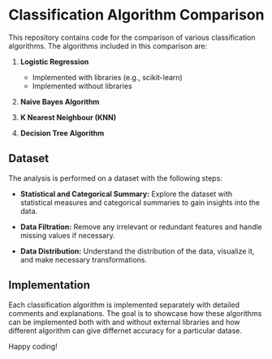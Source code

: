 # Classification Algorithm Comparison

This repository contains code for the comparison of various classification algorithms. The algorithms included in this comparison are:

1. **Logistic Regression**
    - Implemented with libraries (e.g., scikit-learn)
    - Implemented without libraries

2. **Naive Bayes Algorithm**
   
3. **K Nearest Neighbour (KNN)**
   
4. **Decision Tree Algorithm**

## Dataset

The analysis is performed on a dataset with the following steps:

- **Statistical and Categorical Summary:** Explore the dataset with statistical measures and categorical summaries to gain insights into the data.

- **Data Filtration:** Remove any irrelevant or redundant features and handle missing values if necessary.

- **Data Distribution:** Understand the distribution of the data, visualize it, and make necessary transformations.

## Implementation

Each classification algorithm is implemented separately with detailed comments and explanations. The goal is to showcase how these algorithms can be implemented both with and without external libraries and how different algorithm can give differnet accuracy for a particular datase.

Happy coding!

